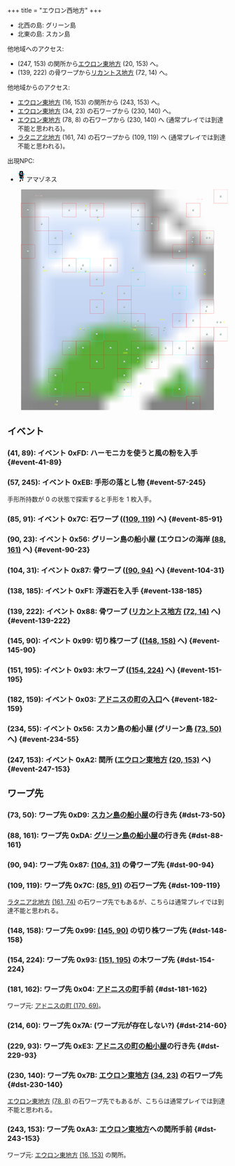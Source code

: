 +++
title = "エウロン西地方"
+++

* 北西の島: グリーン島
* 北東の島: スカン島

他地域へのアクセス:

* (247, 153) の関所から[エウロン東地方](@/map/map-02/_index.md) (20, 153) へ。
* (139, 222) の骨ワープから[リカントス地方](@/map/map-05/_index.md) (72, 14) へ。

他地域からのアクセス:

* [エウロン東地方](@/map/map-02/_index.md) (16, 153) の関所から (243, 153) へ。
* [エウロン東地方](@/map/map-02/_index.md) (34, 23) の石ワープから (230, 140) へ。
* [エウロン東地方](@/map/map-02/_index.md) (78, 8) の石ワープから (230, 140) へ (通常プレイでは到達不能と思われる)。
* [ラタニア北地方](@/map/map-04/_index.md) (161, 74) の石ワープから (109, 119) へ (通常プレイでは到達不能と思われる)。

出現NPC:

* ![アマゾネス](actor-0x0D.png) アマゾネス

<!-- SVG {{{ -->
<svg width="1536" height="1536" viewbox="0 0 2048 2048">
<defs>
<image id="svg-asset-bg" width="2048" height="2048" href="map-01.webp" />
<image id="svg-asset-event" width="16" height="16" href="icon-event.png" />
<image id="svg-asset-destination" width="16" height="16" href="icon-destination.png" />
<image id="svg-asset-actor-0x0A" width="16" height="24" href="actor-0x0A.png" />
<image id="svg-asset-actor-0x0B" width="16" height="24" href="actor-0x0B.png" />
<image id="svg-asset-actor-0x0C" width="16" height="24" href="actor-0x0C.png" />
<image id="svg-asset-actor-0x0D" width="16" height="24" href="actor-0x0D.png" />
<image id="svg-asset-actor-0x0E" width="16" height="24" href="actor-0x0E.png" />
<image id="svg-asset-actor-0x0F" width="16" height="24" href="actor-0x0F.png" />
<image id="svg-asset-actor-0x10" width="16" height="24" href="actor-0x10.png" />
</defs>
<use href="#svg-asset-bg" x="0" y="0"></use>
<text class="caption-48" x="256" y="64" fill="pink">グリーン島</text>
<text class="caption-48" x="1760" y="96" fill="pink">スカン島</text>
<text class="caption-32" x="720" y="160" fill="yellow">船</text>
<text class="caption-24" x="840" y="288" fill="yellow">骨</text>
<text class="caption-24" x="600" y="440" fill="yellow">船</text>
<text class="caption-24" x="328" y="760" fill="yellow">風の粉</text>
<text class="caption-32" x="1872" y="416" fill="yellow">船</text>
<text class="caption-24" x="1708" y="524" fill="yellow">？</text>
<text class="caption-24" x="1828" y="792" fill="yellow">船</text>
<text class="caption-24" x="660" y="772" fill="yellow">石</text>
<text class="caption-24" x="740" y="768" fill="yellow">骨</text>
<text class="caption-24" x="892" y="968" fill="yellow">石</text>
<text class="caption-24" x="1144" y="760" fill="yellow">切株</text>
<text class="caption-24" x="672" y="1300" fill="yellow">船</text>
<text class="caption-24" x="1168" y="1308" fill="yellow">切株</text>
<text class="caption-24" x="440" y="2004" fill="yellow">手形</text>
<text class="caption-24" x="1076" y="1524" fill="yellow">浮遊石</text>
<text class="caption-24" x="1204" y="1604" fill="yellow">木</text>
<text class="caption-24" x="1228" y="1836" fill="yellow">木</text>
<text class="caption-24" x="1108" y="1816" fill="yellow">骨</text>
<text class="caption-32" x="1408" y="1216" fill="yellow">アドニス</text>
<text class="caption-24" x="1836" y="1160" fill="yellow">石</text>
<text class="caption-32" x="2004" y="1240" fill="yellow">関</text>
<rect x="1920" y="0" width="128" height="128" stroke="red" fill="none" />
<use href="#svg-asset-actor-0x0E" x="1976" y="52"><title>敵 0x0E</title></use>
<rect x="128" y="128" width="128" height="128" stroke="red" fill="none" />
<use href="#svg-asset-actor-0x0A" x="184" y="180"><title>敵 0x0A</title></use>
<rect x="512" y="128" width="128" height="128" stroke="red" fill="none" />
<use href="#svg-asset-actor-0x0E" x="568" y="180"><title>敵 0x0E</title></use>
<rect x="768" y="128" width="128" height="128" stroke="red" fill="none" />
<use href="#svg-asset-actor-0x0C" x="824" y="180"><title>敵 0x0C</title></use>
<rect x="1152" y="128" width="128" height="128" stroke="red" fill="none" />
<use href="#svg-asset-actor-0x0C" x="1208" y="180"><title>敵 0x0C</title></use>
<rect x="1664" y="128" width="128" height="128" stroke="red" fill="none" />
<use href="#svg-asset-actor-0x0E" x="1720" y="180"><title>敵 0x0E</title></use>
<rect x="256" y="256" width="128" height="128" stroke="red" fill="none" />
<use href="#svg-asset-actor-0x0B" x="312" y="308"><title>敵 0x0B</title></use>
<rect x="1280" y="256" width="128" height="128" stroke="red" fill="none" />
<use href="#svg-asset-actor-0x0B" x="1336" y="308"><title>敵 0x0B</title></use>
<rect x="384" y="384" width="128" height="128" stroke="red" fill="none" />
<use href="#svg-asset-actor-0x0F" x="440" y="436"><title>敵 0x0F</title></use>
<rect x="1664" y="384" width="128" height="128" stroke="red" fill="none" />
<use href="#svg-asset-actor-0x0C" x="1720" y="436"><title>敵 0x0C</title></use>
<rect x="1792" y="384" width="128" height="128" stroke="red" fill="none" />
<use href="#svg-asset-actor-0x0A" x="1848" y="436"><title>敵 0x0A</title></use>
<rect x="128" y="512" width="128" height="128" stroke="red" fill="none" />
<use href="#svg-asset-actor-0x10" x="184" y="564"><title>敵 0x10</title></use>
<rect x="1536" y="512" width="128" height="128" stroke="red" fill="none" />
<use href="#svg-asset-actor-0x0F" x="1592" y="564"><title>敵 0x0F</title></use>
<rect x="512" y="640" width="128" height="128" stroke="red" fill="none" />
<use href="#svg-asset-actor-0x0F" x="568" y="692"><title>敵 0x0F</title></use>
<rect x="896" y="640" width="128" height="128" stroke="red" fill="none" />
<use href="#svg-asset-actor-0x0A" x="952" y="692"><title>敵 0x0A</title></use>
<rect x="768" y="768" width="128" height="128" stroke="red" fill="none" />
<use href="#svg-asset-actor-0x0C" x="824" y="820"><title>敵 0x0C</title></use>
<rect x="1024" y="896" width="128" height="128" stroke="red" fill="none" />
<use href="#svg-asset-actor-0x0E" x="1080" y="948"><title>敵 0x0E</title></use>
<rect x="768" y="1024" width="128" height="128" stroke="red" fill="none" />
<use href="#svg-asset-actor-0x0F" x="824" y="1076"><title>敵 0x0F</title></use>
<rect x="1024" y="1024" width="128" height="128" stroke="red" fill="none" />
<use href="#svg-asset-actor-0x0C" x="1080" y="1076"><title>敵 0x0C</title></use>
<rect x="1792" y="1024" width="128" height="128" stroke="red" fill="none" />
<use href="#svg-asset-actor-0x0C" x="1848" y="1076"><title>敵 0x0C</title></use>
<rect x="1152" y="1152" width="128" height="128" stroke="red" fill="none" />
<use href="#svg-asset-actor-0x0A" x="1208" y="1204"><title>敵 0x0A</title></use>
<rect x="1536" y="1152" width="128" height="128" stroke="red" fill="none" />
<use href="#svg-asset-actor-0x0A" x="1592" y="1204"><title>敵 0x0A</title></use>
<rect x="1664" y="1152" width="128" height="128" stroke="red" fill="none" />
<use href="#svg-asset-actor-0x0B" x="1720" y="1204"><title>敵 0x0B</title></use>
<rect x="1280" y="1280" width="128" height="128" stroke="red" fill="none" />
<use href="#svg-asset-actor-0x0C" x="1336" y="1332"><title>敵 0x0C</title></use>
<rect x="1792" y="1280" width="128" height="128" stroke="red" fill="none" />
<use href="#svg-asset-actor-0x0C" x="1848" y="1332"><title>敵 0x0C</title></use>
<rect x="1920" y="1280" width="128" height="128" stroke="red" fill="none" />
<use href="#svg-asset-actor-0x0A" x="1976" y="1332"><title>敵 0x0A</title></use>
<rect x="512" y="1408" width="128" height="128" stroke="red" fill="none" />
<use href="#svg-asset-actor-0x10" x="568" y="1460"><title>敵 0x10</title></use>
<rect x="640" y="1408" width="128" height="128" stroke="red" fill="none" />
<use href="#svg-asset-actor-0x0C" x="696" y="1460"><title>敵 0x0C</title></use>
<rect x="896" y="1408" width="128" height="128" stroke="red" fill="none" />
<use href="#svg-asset-actor-0x10" x="952" y="1460"><title>敵 0x10</title></use>
<rect x="1152" y="1408" width="128" height="128" stroke="red" fill="none" />
<use href="#svg-asset-actor-0x0A" x="1208" y="1460"><title>敵 0x0A</title></use>
<rect x="1408" y="1408" width="128" height="128" stroke="red" fill="none" />
<use href="#svg-asset-actor-0x0F" x="1464" y="1460"><title>敵 0x0F</title></use>
<rect x="1664" y="1408" width="128" height="128" stroke="red" fill="none" />
<use href="#svg-asset-actor-0x0E" x="1720" y="1460"><title>敵 0x0E</title></use>
<rect x="768" y="1536" width="128" height="128" stroke="red" fill="none" />
<use href="#svg-asset-actor-0x0E" x="824" y="1588"><title>敵 0x0E</title></use>
<rect x="1024" y="1536" width="128" height="128" stroke="red" fill="none" />
<use href="#svg-asset-actor-0x0C" x="1080" y="1588"><title>敵 0x0C</title></use>
<rect x="1280" y="1536" width="128" height="128" stroke="red" fill="none" />
<use href="#svg-asset-actor-0x0F" x="1336" y="1588"><title>敵 0x0F</title></use>
<rect x="1792" y="1536" width="128" height="128" stroke="red" fill="none" />
<use href="#svg-asset-actor-0x0E" x="1848" y="1588"><title>敵 0x0E</title></use>
<rect x="384" y="1664" width="128" height="128" stroke="red" fill="none" />
<use href="#svg-asset-actor-0x0A" x="440" y="1716"><title>敵 0x0A</title></use>
<rect x="1024" y="1664" width="128" height="128" stroke="red" fill="none" />
<use href="#svg-asset-actor-0x0C" x="1080" y="1716"><title>敵 0x0C</title></use>
<rect x="640" y="1792" width="128" height="128" stroke="red" fill="none" />
<use href="#svg-asset-actor-0x0E" x="696" y="1844"><title>敵 0x0E</title></use>
<rect x="1664" y="1920" width="128" height="128" stroke="red" fill="none" />
<use href="#svg-asset-actor-0x0E" x="1720" y="1972"><title>敵 0x0E</title></use>
<rect x="1152" y="256" width="128" height="128" stroke="cyan" fill="none" />
<use href="#svg-asset-actor-0x0D" x="1208" y="308"><title>アマゾネス「いい天気ですね」(到達不能)</title></use>
<rect x="384" y="512" width="128" height="128" stroke="cyan" fill="none" />
<use href="#svg-asset-actor-0x0D" x="440" y="564"><title>アマゾネス「いい天気ですね」</title></use>
<rect x="640" y="640" width="128" height="128" stroke="cyan" fill="none" />
<use href="#svg-asset-actor-0x0D" x="696" y="692"><title>アマゾネス「気をつけて行きな」</title></use>
<rect x="1664" y="640" width="128" height="128" stroke="cyan" fill="none" />
<use href="#svg-asset-actor-0x0D" x="1720" y="692"><title>アマゾネス「いい天気ですね」</title></use>
<rect x="1152" y="768" width="128" height="128" stroke="cyan" fill="none" />
<use href="#svg-asset-actor-0x0D" x="1208" y="820"><title>アマゾネス「悪い王をやっつけてよ」</title></use>
<rect x="1536" y="896" width="128" height="128" stroke="cyan" fill="none" />
<use href="#svg-asset-actor-0x0D" x="1592" y="948"><title>アマゾネス「気をつけて行きな」</title></use>
<rect x="1024" y="1152" width="128" height="128" stroke="cyan" fill="none" />
<use href="#svg-asset-actor-0x0D" x="1080" y="1204"><title>アマゾネス「湖のほとりには不思議がある」</title></use>
<rect x="768" y="1280" width="128" height="128" stroke="cyan" fill="none" />
<use href="#svg-asset-actor-0x0D" x="824" y="1332"><title>アマゾネス「7番目はキネラシア」</title></use>
<rect x="1536" y="1408" width="128" height="128" stroke="cyan" fill="none" />
<use href="#svg-asset-actor-0x0D" x="1592" y="1460"><title>アマゾネス「グリーン島の湖で吹き鳴らせ」</title></use>
<rect x="384" y="1792" width="128" height="128" stroke="cyan" fill="none" />
<use href="#svg-asset-actor-0x0D" x="440" y="1844"><title>アマゾネス「試合に勝って名声を上げなさい」</title></use>
<rect x="1024" y="1792" width="128" height="128" stroke="cyan" fill="none" />
<use href="#svg-asset-actor-0x0D" x="1080" y="1844"><title>アマゾネス「南西の端から3本目」</title></use>
<rect x="1536" y="1792" width="128" height="128" stroke="cyan" fill="none" />
<use href="#svg-asset-actor-0x0D" x="1592" y="1844"><title>アマゾネス「悪い王をやっつけてよ」</title></use>
<a href="#event-41-89">
<use href="#svg-asset-event" x="328" y="712"><title>(41, 89): イベント 0xFD: ハーモニカを使うと風の粉を入手</title></use>
</a>
<a href="#event-57-245">
<use href="#svg-asset-event" x="456" y="1960"><title>(57, 245): イベント 0xEB: 手形の落とし物</title></use>
</a>
<a href="#event-85-91">
<use href="#svg-asset-event" x="680" y="728"><title>(85, 91): イベント 0x7C: 石ワープ ((109, 119) へ)</title></use>
</a>
<a href="#event-90-23">
<use href="#svg-asset-event" x="720" y="184"><title>(90, 23): イベント 0x56: グリーン島の船小屋 (エウロンの海岸 (88, 161) へ)</title></use>
</a>
<a href="#event-104-31">
<use href="#svg-asset-event" x="832" y="248"><title>(104, 31): イベント 0x87: 骨ワープ ((90, 94) へ)</title></use>
</a>
<a href="#event-138-185">
<use href="#svg-asset-event" x="1104" y="1480"><title>(138, 185): イベント 0xF1: 浮遊石を入手</title></use>
</a>
<a href="#event-139-222">
<use href="#svg-asset-event" x="1112" y="1776"><title>(139, 222): イベント 0x88: 骨ワープ (リカントス地方 (72, 14) へ)</title></use>
</a>
<a href="#event-145-90">
<use href="#svg-asset-event" x="1160" y="720"><title>(145, 90): イベント 0x99: 切り株ワープ ((148, 158) へ)</title></use>
</a>
<a href="#event-151-195">
<use href="#svg-asset-event" x="1208" y="1560"><title>(151, 195): イベント 0x93: 木ワープ ((154, 224) へ)</title></use>
</a>
<a href="#event-182-159">
<use href="#svg-asset-event" x="1456" y="1272"><title>(182, 159): イベント 0x03: アドニスの町の入口へ</title></use>
</a>
<a href="#event-234-55">
<use href="#svg-asset-event" x="1872" y="440"><title>(234, 55): イベント 0x56: スカン島の船小屋 (グリーン島 (73, 50) へ)</title></use>
</a>
<a href="#event-247-153">
<use href="#svg-asset-event" x="1976" y="1224"><title>(247, 153): イベント 0xA2: 関所 (エウロン東地方 (20, 153) へ)</title></use>
</a>
<a href="#dst-181-162">
<use href="#svg-asset-destination" x="1448" y="1296"><title>(181, 162): ワープ先 0x04: アドニスの町手前</title></use>
</a>
<a href="#dst-214-60">
<use href="#svg-asset-destination" x="1712" y="480"><title>(214, 60): ワープ先 0x7A: (ワープ元が存在しない?)</title></use>
</a>
<a href="#dst-230-140">
<use href="#svg-asset-destination" x="1840" y="1120"><title>(230, 140): ワープ先 0x7B: エウロン東地方 (34, 23) の石ワープ先</title></use>
</a>
<a href="#dst-109-119">
<use href="#svg-asset-destination" x="872" y="952"><title>(109, 119): ワープ先 0x7C: (85, 91) の石ワープ先</title></use>
</a>
<a href="#dst-90-94">
<use href="#svg-asset-destination" x="720" y="752"><title>(90, 94): ワープ先 0x87: (104, 31) の骨ワープ先</title></use>
</a>
<a href="#dst-154-224">
<use href="#svg-asset-destination" x="1232" y="1792"><title>(154, 224): ワープ先 0x93: (151, 195) の木ワープ先</title></use>
</a>
<a href="#dst-148-158">
<use href="#svg-asset-destination" x="1184" y="1264"><title>(148, 158): ワープ先 0x99: (145, 90) の切り株ワープ先</title></use>
</a>
<a href="#dst-243-153">
<use href="#svg-asset-destination" x="1944" y="1224"><title>(243, 153): ワープ先 0xA3: エウロン東地方への関所手前</title></use>
</a>
<a href="#dst-73-50">
<use href="#svg-asset-destination" x="584" y="400"><title>(73, 50): ワープ先 0xD9: スカン島の船小屋の行き先</title></use>
</a>
<a href="#dst-88-161">
<use href="#svg-asset-destination" x="704" y="1288"><title>(88, 161): ワープ先 0xDA: グリーン島の船小屋の行き先</title></use>
</a>
<a href="#dst-229-93">
<use href="#svg-asset-destination" x="1832" y="744"><title>(229, 93): ワープ先 0xE3: アドニスの町の船小屋の行き先</title></use>
</a>
</svg>
<!-- }}} -->


## イベント

### (41, 89): イベント 0xFD: ハーモニカを使うと風の粉を入手 {#event-41-89}

### (57, 245): イベント 0xEB: 手形の落とし物 {#event-57-245}

手形所持数が 0 の状態で探索すると手形を 1 枚入手。

### (85, 91): イベント 0x7C: 石ワープ ([(109, 119)](#dst-109-119) へ) {#event-85-91}

### (90, 23): イベント 0x56: グリーン島の船小屋 (エウロンの海岸 [(88, 161)](#dst-88-161) へ) {#event-90-23}

### (104, 31): イベント 0x87: 骨ワープ ([(90, 94)](#dst-90-94) へ) {#event-104-31}

### (138, 185): イベント 0xF1: 浮遊石を入手 {#event-138-185}

### (139, 222): イベント 0x88: 骨ワープ ([リカントス地方](@/map/map-05/_index.md) [(72, 14)](@/map/map-05/_index.md#dst-72-14) へ) {#event-139-222}

### (145, 90): イベント 0x99: 切り株ワープ ([(148, 158)](#dst-148-158) へ) {#event-145-90}

### (151, 195): イベント 0x93: 木ワープ ([(154, 224)](#dst-154-224) へ) {#event-151-195}

### (182, 159): イベント 0x03: [アドニスの町の入口](@/map/map-12/_index.md#dst-169-66)へ {#event-182-159}

### (234, 55): イベント 0x56: スカン島の船小屋 (グリーン島 [(73, 50)](#dst-73-50) へ) {#event-234-55}

### (247, 153): イベント 0xA2: 関所 ([エウロン東地方](@/map/map-02/_index.md) [(20, 153)](@/map/map-02/_index.md#dst-20-153) へ) {#event-247-153}


## ワープ先

### (73, 50): ワープ先 0xD9: [スカン島の船小屋](#event-234-55)の行き先 {#dst-73-50}

### (88, 161): ワープ先 0xDA: [グリーン島の船小屋](#event-90-23)の行き先 {#dst-88-161}

### (90, 94): ワープ先 0x87: [(104, 31)](#event-104-31) の骨ワープ先 {#dst-90-94}

### (109, 119): ワープ先 0x7C: [(85, 91)](#event-85-91) の石ワープ先 {#dst-109-119}

[ラタニア北地方](@/map/map-04/_index.md) [(161, 74)](@/map/map-04/_index.md#event-161-74) の石ワープ先でもあるが、こちらは通常プレイでは到達不能と思われる。

### (148, 158): ワープ先 0x99: [(145, 90)](#event-145-90) の切り株ワープ先 {#dst-148-158}

### (154, 224): ワープ先 0x93: [(151, 195)](#event-151-195) の木ワープ先 {#dst-154-224}

### (181, 162): ワープ先 0x04: [アドニスの町](@/map/map-12/_index.md#dst-169-66)手前 {#dst-181-162}

ワープ元: [アドニスの町 (170, 69)](@/map/map-12/_index.md#event-170-69)。

### (214, 60): ワープ先 0x7A: (ワープ元が存在しない?) {#dst-214-60}

### (229, 93): ワープ先 0xE3: [アドニスの町の船小屋](@/map/map-12/_index.md#event-236-23)の行き先 {#dst-229-93}

### (230, 140): ワープ先 0x7B: [エウロン東地方](@/map/map-02/_index.md) [(34, 23)](@/map/map-02/_index.md#event-34-23) の石ワープ先 {#dst-230-140}

[エウロン東地方](@/map/map-02/_index.md) [(78, 8)](@/map/map-02/_index.md#event-78-8) の石ワープ先でもあるが、こちらは通常プレイでは到達不能と思われる。

### (243, 153): ワープ先 0xA3: [エウロン東地方](@/map/map-02/_index.md)への関所手前 {#dst-243-153}

ワープ元: [エウロン東地方](@/map/map-02/_index.md) [(16, 153)](@/map/map-02/_index.md#event-16-153) の関所。
